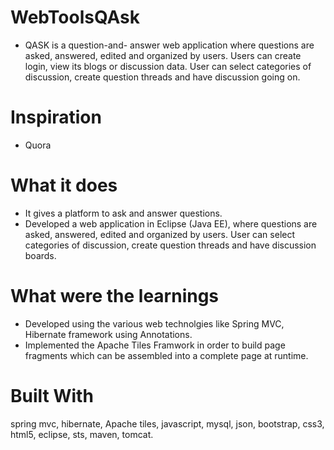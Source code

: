 # WebToolsQAsk
* QASK is a question-and- answer web application where questions are asked, answered, edited and organized by users. Users can
create login, view its blogs or discussion data. User can select categories of discussion, create question threads and have
discussion going on.

# Inspiration
* Quora

# What it does
* It gives a platform to ask and answer questions.
* Developed a web application in Eclipse (Java EE), where questions are asked, answered, edited and organized by users. User can select categories of discussion, create question threads and have discussion boards.


# What were the learnings
* Developed using the various web technolgies like Spring MVC, Hibernate framework using Annotations.
* Implemented the Apache Tiles Framwork in order to build page fragments which can be assembled into a complete page at runtime.


# Built With
spring mvc, hibernate, Apache tiles, javascript, mysql, json, bootstrap, css3, html5, eclipse, sts, maven, tomcat.
